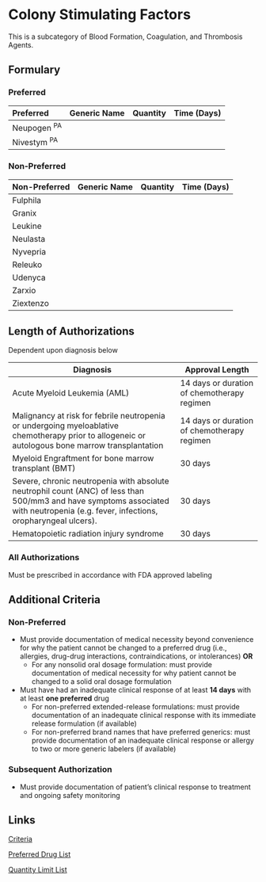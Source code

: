 # Colony Stimulating Factors

This is a subcategory of Blood Formation, Coagulation, and Thrombosis Agents.

## Formulary

### Preferred

| Preferred    | Generic Name | Quantity | Time (Days) |
| :----------- | :----------- | :------: | :---------: |
| Neupogen <sup>PA</sup>  |              |          |             |
| Nivestym <sup>PA</sup>   |              |          |             |

### Non-Preferred

| Non-Preferred    | Generic Name | Quantity | Time (Days) |
| :--------------- | :----------- | :------: | :---------: |
| Fulphila        |              |          |             |
| Granix          |              |          |             |
| Leukine         |              |          |             |
| Neulasta        |              |          |             |
| Nyvepria        |              |          |             |
| Releuko         |              |          |             | 
| Udenyca         |              |          |             |
| Zarxio          |              |          |             |
| Ziextenzo       |              |          |             |

## Length of Authorizations

Dependent upon diagnosis below

| Diagnosis  | Approval Length |
|---|---|
| Acute Myeloid Leukemia (AML) | 14 days or duration of chemotherapy regimen |
| Malignancy at risk for febrile neutropenia or undergoing myeloablative chemotherapy prior to allogeneic or autologous bone marrow transplantation | 14 days or duration of chemotherapy regimen |
| Myeloid Engraftment for bone marrow transplant (BMT) | 30 days |
| Severe, chronic neutropenia with absolute neutrophil count (ANC) of less than 500/mm3 and have symptoms associated with neutropenia (e.g. fever, infections, oropharyngeal ulcers). | 30 days |
| Hematopoietic radiation injury syndrome | 30 days |

### All Authorizations

Must be prescribed in accordance with FDA approved labeling

## Additional Criteria

### Non-Preferred

-   Must provide documentation of medical necessity beyond convenience for why the patient cannot be changed to a preferred drug (i.e., allergies, drug-drug interactions, contraindications, or intolerances) **OR**
    -   For any nonsolid oral dosage formulation: must provide documentation of medical necessity for why patient cannot be changed to a solid oral dosage formulation
-   Must have had an inadequate clinical response of at least **14 days** with at least **one preferred** drug
    -   For non-preferred extended-release formulations: must provide documentation of an inadequate clinical response with its immediate release formulation (if available)
    -   For non-preferred brand names that have preferred generics: must provide documentation of an inadequate clinical response or allergy to two or more generic labelers (if available)

### Subsequent Authorization

-   Must provide documentation of patient’s clinical response to treatment and ongoing safety monitoring

## Links

[Criteria](https://pharmacy.medicaid.ohio.gov/sites/default/files/20230101_UPDL%20_Criteria_APPROVED.pdf#page=13)

[Preferred Drug List](https://pharmacy.medicaid.ohio.gov/sites/default/files/20230101_UPDL_APPROVED_12.13.22.pdf#page=9)

[Quantity Limit List](https://pharmacy.medicaid.ohio.gov/sites/default/files/20230101_Ohio_Medicaid_Quantity_Document_APPROVED.pdf)
